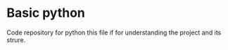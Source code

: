 # Basic python
Code repository for python
this file if for understanding the project and its strure.
